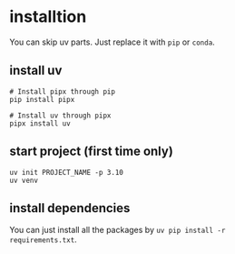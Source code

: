 # installtion

You can skip uv parts. Just replace it with `pip` or `conda`.

## install uv

```shell
# Install pipx through pip
pip install pipx

# Install uv through pipx
pipx install uv
```

## start project (first time only)
```shell
uv init PROJECT_NAME -p 3.10
uv venv
```

## install dependencies

<!-- ```shell
# only note those important big packages

# PyTorch
uv pip install torch torchvision torchaudio --index-url https://download.pytorch.org/whl/cu126

# HuggingFace
uv pip install transformers

# fastapi
uv add fastapi[standard]

# YOLOv10
uv add ultralytics
uv pip install git+https://github.com/THU-MIG/yolov10.git
``` -->

You can just install all the packages by `uv pip install -r requirements.txt`.